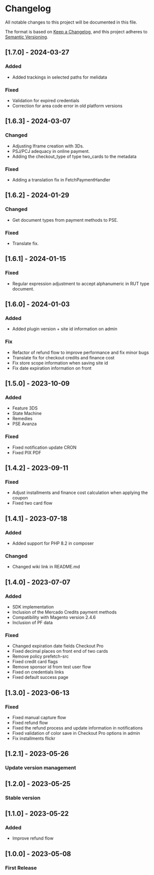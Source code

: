 # Changelog

All notable changes to this project will be documented in this file.

The format is based on [Keep a Changelog](https://keepachangelog.com/en/1.0.0/),
and this project adheres to [Semantic Versioning](https://semver.org/spec/v2.0.0.html).

## [1.7.0] - 2024-03-27
### Added
- Added trackings in selected paths for melidata

### Fixed
- Validation for expired credentials
- Correction for area code error in old platform versions

## [1.6.3] - 2024-03-07
### Changed
- Adjusting Iframe creation with 3Ds.
- PSJ/PCJ adequacy in online payment.
- Adding the checkout_type of type two_cards to the metadata

### Fixed
- Adding a translation fix in FetchPaymentHandler

## [1.6.2] - 2024-01-29
### Changed
- Get document types from payment methods to PSE.

### Fixed
- Translate fix.

## [1.6.1] - 2024-01-15
### Fixed
- Regular expression adjustment to accept alphanumeric in RUT type document.

## [1.6.0] - 2024-01-03
### Added
- Added plugin version + site id information on admin

### Fix
- Refactor of refund flow to improve performance and fix minor bugs
- Translate fix for checkout credits and finance cost
- Fix store scope information when saving site id
- Fix date expiration information on front

## [1.5.0] - 2023-10-09
### Added
- Feature 3DS
- State Machine
- Remedies
- PSE Avanza
### Fixed
- Fixed notification update CRON
- Fixed PIX PDF

## [1.4.2] - 2023-09-11
### Fixed
- Adjust installments and finance cost calculation when applying the coupon
- Fixed two card flow


## [1.4.1] - 2023-07-18
### Added
- Added support for PHP 8.2 in composer

### Changed
- Changed wiki link in README.md

## [1.4.0] - 2023-07-07
### Added
- SDK implementation
- Inclusion of the Mercado Credits payment methods
- Compatibility with Magento version 2.4.6
- Inclusion of PF data

### Fixed
- Changed expiration date fields Checkout Pro
- Fixed decimal places on front end of two cards
- Remove policy prefetch-src
- Fixed credit card flags
- Remove sponsor id from test user flow
- Fixed on credentials links
- Fixed default success page

## [1.3.0] - 2023-06-13
### Fixed
- Fixed manual capture flow
- Fixed refund flow
- Fixed the refund process and update information in notifications
- Fixed validation of color save in Checkout Pro options in admin
- Fix installments flickr

## [1.2.1] - 2023-05-26
### Update version management

## [1.2.0] - 2023-05-25
### Stable version

## [1.1.0] - 2023-05-22
### Added
- Improve refund flow

## [1.0.0] - 2023-05-08
### First Release
